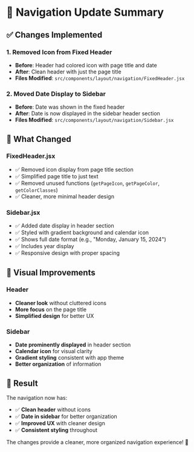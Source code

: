 # 🎨 Navigation Update Summary

## ✅ **Changes Implemented**

### **1. Removed Icon from Fixed Header**
- **Before**: Header had colored icon with page title and date
- **After**: Clean header with just the page title
- **Files Modified**: `src/components/layout/navigation/FixedHeader.jsx`

### **2. Moved Date Display to Sidebar**
- **Before**: Date was shown in the fixed header
- **After**: Date is now displayed in the sidebar header section
- **Files Modified**: `src/components/layout/navigation/Sidebar.jsx`

## 🎯 **What Changed**

### **FixedHeader.jsx**
- ✅ Removed icon display from page title section
- ✅ Simplified page title to just text
- ✅ Removed unused functions (`getPageIcon`, `getPageColor`, `getColorClasses`)
- ✅ Cleaner, more minimal header design

### **Sidebar.jsx**
- ✅ Added date display in header section
- ✅ Styled with gradient background and calendar icon
- ✅ Shows full date format (e.g., "Monday, January 15, 2024")
- ✅ Includes year display
- ✅ Responsive design with proper spacing

## 🎨 **Visual Improvements**

### **Header**
- **Cleaner look** without cluttered icons
- **More focus** on the page title
- **Simplified design** for better UX

### **Sidebar**
- **Date prominently displayed** in header section
- **Calendar icon** for visual clarity
- **Gradient styling** consistent with app theme
- **Better organization** of information

## 🚀 **Result**

The navigation now has:
- ✅ **Clean header** without icons
- ✅ **Date in sidebar** for better organization
- ✅ **Improved UX** with cleaner design
- ✅ **Consistent styling** throughout

The changes provide a cleaner, more organized navigation experience! 🎉
